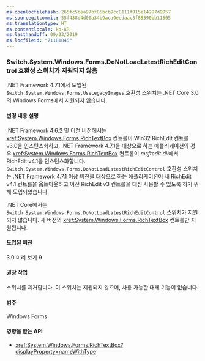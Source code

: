 ```yaml
---
ms.openlocfilehash: 265fc5bea97bf85bcb9cc8111f915e14297d9957
ms.sourcegitcommit: 55f438d4d00a34b9aca9eedaac3f85590bb11565
ms.translationtype: HT
ms.contentlocale: ko-KR
ms.lasthandoff: 09/23/2019
ms.locfileid: "71181845"
---
```

### <a name="switchsystemwindowsformsdonotloadlatestricheditcontrol-compatibility-switch-not-supported"></a>Switch.System.Windows.Forms.DoNotLoadLatestRichEditControl 호환성 스위치가 지원되지 않음

.NET Framework 4.7.1에서 도입된 `Switch.System.Windows.Forms.UseLegacyImages` 호환성 스위치는 .NET Core 3.0의 Windows Forms에서 지원되지 않습니다.

#### <a name="change-description"></a>변경 내용 설명

.NET Framework 4.6.2 및 이전 버전에서는 <xref:System.Windows.Forms.RichTextBox> 컨트롤이 Win32 RichEdit 컨트롤 v3.0을 인스턴스화하고, .NET Framework 4.7.1을 대상으로 하는 애플리케이션의 경우 <xref:System.Windows.Forms.RichTextBox> 컨트롤이 *msftedit.dll*에서 RichEdit v4.1을 인스턴스화합니다. `Switch.System.Windows.Forms.DoNotLoadLatestRichEditControl` 호환성 스위치는 .NET Framework 4.7.1 이상 버전을 대상으로 하는 애플리케이션이 새 RichEdit v4.1 컨트롤을 옵트아웃하고 이전 RichEdit v3 컨트롤을 대신 사용할 수 있도록 하기 위해 도입되었습니다.

.NET Core에서는 `Switch.System.Windows.Forms.DoNotLoadLatestRichEditControl` 스위치가 지원되지 않습니다. 새 버전의 <xref:System.Windows.Forms.RichTextBox> 컨트롤만 지원됩니다.

#### <a name="version-introduced"></a>도입된 버전

3.0 미리 보기 9

#### <a name="recommended-action"></a>권장 작업

스위치를 제거합니다. 이 스위치는 지원되지 않으며, 사용 가능한 대체 기능이 없습니다.

#### <a name="category"></a>범주

Windows Forms

#### <a name="affected-apis"></a>영향을 받는 API

- <xref:System.Windows.Forms.RichTextBox?displayProperty=nameWithType>

<!-- 

### Affected APIs

-  `T:System.Windows.Forms.RichTextBox` 

-->
